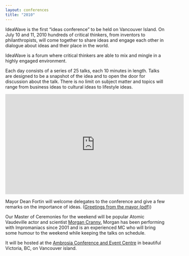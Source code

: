 ```yaml
---
layout: conferences
title: "2010"
---
```


IdeaWave is the first &ldquo;ideas conference&rdquo; to be held on Vancouver Island. On July 10 and 11, 2010 hundreds of critical thinkers, from inventors to philanthropists, will come together to share ideas and engage each other in dialogue about ideas and their place in the world.

IdeaWave is a forum where critical thinkers are able to mix and mingle in a highly engaged environment.

Each day consists of a series of 25 talks, each 10 minutes in length. Talks are designed to be a snapshot of the idea and to open the door for discussion about the talk. There is no limit on subject matter and topics will range from business ideas to cultural ideas to lifestyle ideas.

<iframe width="560" height="315" src="https://www.youtube.com/embed/6n65Se6LmwM" title="YouTube video player" frameborder="0" allow="accelerometer; autoplay; clipboard-write; encrypted-media; gyroscope; picture-in-picture; web-share" allowfullscreen></iframe>

Mayor Dean Fortin will welcome delegates to the conference and give a few remarks on the importance of ideas. ([Greetings from the mayor (pdf)](/assets/docs/IdeaWave-greeting-16-04-2010.pdf))

Our Master of Ceremonies for the weekend will be popular Atomic Vaudeville actor and scientist [Morgan Cranny.](http://www.morgancranny.com/) Morgan has been performing with Impromaniacs since 2001 and is an experienced MC who will bring some humour to the weekend while keeping the talks on schedule.

It will be hosted at the [Ambrosia Conference and Event Centre](https://bit.ly/b04bUZ) in beautiful Victoria, BC, on Vancouver island.
